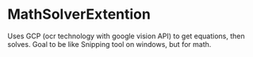# MathSolverExtention
Uses GCP (ocr technology with google vision API) to get equations, then solves. Goal to be like Snipping tool on windows, but for math.
